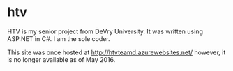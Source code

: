 # htv
HTV is my senior project from DeVry University.  It was written using ASP.NET in C#.  I am the sole coder.

This site was once hosted at http://htvteamd.azurewebsites.net/ however, it is no longer available as of May 2016.
